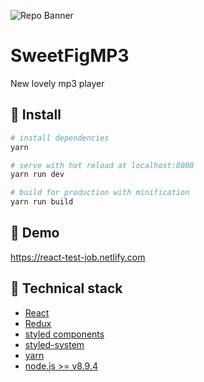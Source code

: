 ![Repo Banner](./.github/fig.png)

# SweetFigMP3

New lovely mp3 player

## :hammer: Install
``` bash
# install dependencies
yarn

# serve with hot reload at localhost:8080
yarn run dev

# build for production with minification
yarn run build
```


## :musical_note: Demo

https://react-test-job.netlify.com

## :clap: Technical stack

- [React](https://reactjs.org/)
- [Redux](https://redux.js.org/)
- [styled components](https://www.styled-components.com/)
- [styled-system](https://github.com/jxnblk/styled-system/tree/ab0242c981fa1d94d29f607a42a9e9a284dd452c)
- [yarn](https://yarnpkg.com/lang/en/)
- [node.js >= v8.9.4](https://nodejs.org/en/)
